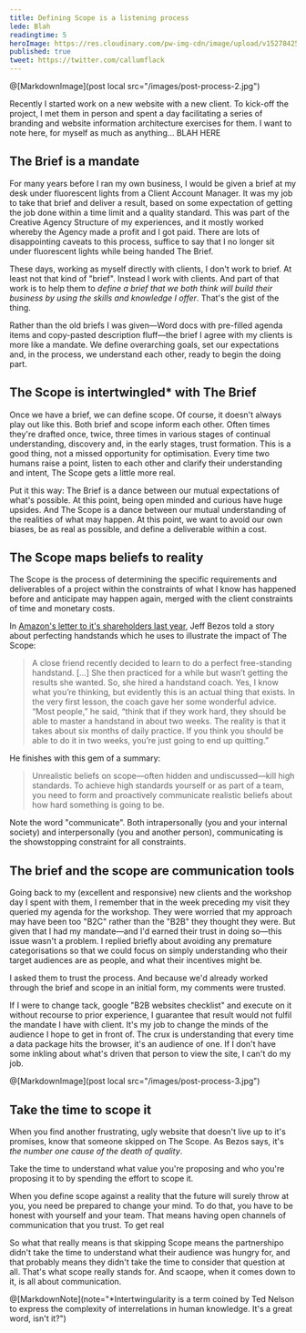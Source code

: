 ```yaml
---
title: Defining Scope is a listening process
lede: Blah
readingtime: 5
heroImage: https://res.cloudinary.com/pw-img-cdn/image/upload/v1527842531/okok/aesthetics-nembrotha-aurea.jpg
published: true
tweet: https://twitter.com/callumflack
---
```


@[MarkdownImage](post local src="/images/post-process-2.jpg")

Recently I started work on a new website with a new client. To kick-off the project, I met them in person and spent a day facilitating a series of branding and website information architecture exercises for them. I want to note here, for myself as much as anything… BLAH HERE

## The Brief is a mandate

For many years before I ran my own business, I would be given a brief at my desk under fluorescent lights from a Client Account Manager. It was my job to take that brief and deliver a result, based on some expectation of getting the job done within a time limit and a quality standard. This was part of the Creative Agency Structure of my experiences, and it mostly worked whereby the Agency made a profit and I got paid. There are lots of disappointing caveats to this process, suffice to say that I no longer sit under fluorescent lights while being handed The Brief.

<!-- the Structure expects an Industrial Era manufacturing-like process which I never really believed in, and so -->

These days, working as myself directly with clients, I don't work to brief. At least not that kind of "brief". Instead I work with clients. And part of that work is to help them to _define a brief that we both think will build their business by using the skills and knowledge I offer_. That's the gist of the thing.

Rather than the old briefs I was given—Word docs with pre-filled agenda items and copy-pasted description fluff—the brief I agree with my clients is more like a mandate. We define overarching goals, set our expectations and, in the process, we understand each other, ready to begin the doing part.

## The Scope is intertwingled\* with The Brief

Once we have a brief, we can define scope. Of course, it doesn't always play out like this. Both brief and scope inform each other. Often times they're drafted once, twice, three times in various stages of continual understanding, discovery and, in the early stages, trust formation. This is a good thing, not a missed opportunity for optimisation. Every time two humans raise a point, listen to each other and clarify their understanding and intent, The Scope gets a little more real.

Put it this way: The Brief is a dance between our mutual expectations of what's possible. At this point, being open minded and curious have huge upsides. And The Scope is a dance between our mutual understanding of the realities of what may happen. At this point, we want to avoid our own biases, be as real as possible, and define a deliverable within a cost.

## The Scope maps beliefs to reality

The Scope is the process of determining the specific requirements and deliverables of a project within the constraints of what I know has happened before and anticipate may happen again, merged with the client constraints of time and monetary costs.

In [Amazon's letter to it's shareholders last year](https://www.sec.gov/Archives/edgar/data/1018724/000119312518121161/d456916dex991.htm), Jeff Bezos told a story about perfecting handstands which he uses to illustrate the impact of The Scope:

> A close friend recently decided to learn to do a perfect free-standing handstand. […] She then practiced for a while but wasn’t getting the results she wanted. So, she hired a handstand coach. Yes, I know what you’re thinking, but evidently this is an actual thing that exists. In the very first lesson, the coach gave her some wonderful advice. “Most people,” he said, “think that if they work hard, they should be able to master a handstand in about two weeks. The reality is that it takes about six months of daily practice. If you think you should be able to do it in two weeks, you’re just going to end up quitting.”

He finishes with this gem of a summary:

> Unrealistic beliefs on scope—often hidden and undiscussed—kill high standards. To achieve high standards yourself or as part of a team, you need to form and proactively communicate realistic beliefs about how hard something is going to be.

Note the word "communicate". Both intrapersonally (you and your internal society) and interpersonally (you and another person), communicating is the showstopping constraint for all constraints.

<!-- ## The Scope is always misunderestimated -->

<!-- I know why I work for myself. It may sound trite, but I just want to do great work. As a craftsman, I have high standards that don't seem to have abated since I was, well, seven. -->

## The brief and the scope are communication tools

Going back to my (excellent and responsive) new clients and the workshop day I spent with them, I remember that in the week preceding my visit they queried my agenda for the workshop. They were worried that my approach may have been too "B2C" rather than the "B2B" they thought they were. But given that I had my mandate—and I'd earned their trust in doing so—this issue wasn't a problem. I replied briefly about avoiding any premature categorisations so that we could focus on simply understanding who their target audiences are as people, and what their incentives might be.

I asked them to trust the process. And because we'd already worked through the brief and scope in an initial form, my comments were trusted.

<!-- It's creative work. That it's a website is just the medium I specialise in. -->

<!-- Having given due importance to obtaining a mandate (that is, a "brief") and working to obtain a realistic scope -->

If I were to change tack, google "B2B websites checklist" and execute on it without recourse to prior experience, I guarantee that result would not fulfil the mandate I have with client. It's my job to change the minds of the audience I hope to get in front of. The crux is understanding that every time a data package hits the browser, it's an audience of one. If I don't have some inkling about what's driven that person to view the site, I can't do my job.

@[MarkdownImage](post local src="/images/post-process-3.jpg")

## Take the time to scope it

<!-- That person isn't a category, or a label, but a person. As Michael Wolff says on his [fantastic website](http://www.wolff.eu.com/): "we reach each of us before all of us".-->

When you find another frustrating, ugly website that doesn't live up to it's promises, know that someone skipped on The Scope. As Bezos says, it's _the number one cause of the death of quality_.

Take the time to understand what value you're proposing and who you're proposing it to by spending the effort to scope it.

<!--Any time you estimate what it takes to _do something_ -->

When you define scope against a reality that the future will surely throw at you, you need be prepared to change your mind. To do that, you have to be honest with yourself and your team. That means having open channels of communication that you trust. To get real

So what that really means is that skipping Scope means the partnershipo didn't take the time to understand what their audience was hungry for, and that probably means they didn't take the time to consider that question at all. That's what scope really stands for. And scaope, when it comes down to it, is all about communication.

@[MarkdownNote](note="\*Intertwingularity is a term coined by Ted Nelson to express the complexity of interrelations in human knowledge. It's a great word, isn't it?")
